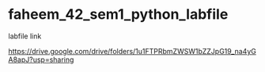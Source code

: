 # faheem_42_sem1_python_labfile

labfile link

https://drive.google.com/drive/folders/1u1FTPRbmZWSW1bZZJpG19_na4yGA8apJ?usp=sharing

